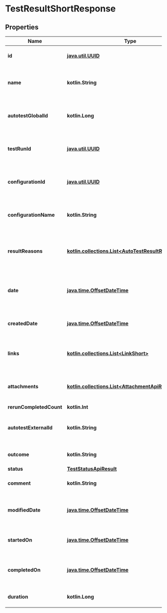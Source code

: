 
# TestResultShortResponse

## Properties
| Name | Type | Description | Notes |
| ------------ | ------------- | ------------- | ------------- |
| **id** | [**java.util.UUID**](java.util.UUID.md) | Unique ID of the test result |  |
| **name** | **kotlin.String** | Name of autotest represented by the test result |  |
| **autotestGlobalId** | **kotlin.Long** | Global ID of autotest represented by the test result |  |
| **testRunId** | [**java.util.UUID**](java.util.UUID.md) | Unique ID of test run where the test result is located |  |
| **configurationId** | [**java.util.UUID**](java.util.UUID.md) | Unique ID of configuration which the test result uses |  |
| **configurationName** | **kotlin.String** | Name of configuration which the test result uses |  |
| **resultReasons** | [**kotlin.collections.List&lt;AutoTestResultReasonShort&gt;**](AutoTestResultReasonShort.md) | Collection of result reasons which the test result have |  |
| **date** | [**java.time.OffsetDateTime**](java.time.OffsetDateTime.md) | Date when the test result was completed or started or created |  |
| **createdDate** | [**java.time.OffsetDateTime**](java.time.OffsetDateTime.md) | Date when the test result has been created |  |
| **links** | [**kotlin.collections.List&lt;LinkShort&gt;**](LinkShort.md) | Collection of links attached to the test result |  |
| **attachments** | [**kotlin.collections.List&lt;AttachmentApiResult&gt;**](AttachmentApiResult.md) | Collection of files attached to the test result |  |
| **rerunCompletedCount** | **kotlin.Int** | Run count |  |
| **autotestExternalId** | **kotlin.String** | External ID of autotest represented by the test result |  [optional] |
| **outcome** | **kotlin.String** | Outcome of the test result |  [optional] |
| **status** | [**TestStatusApiResult**](TestStatusApiResult.md) |  |  [optional] |
| **comment** | **kotlin.String** | Comment to the test result |  [optional] |
| **modifiedDate** | [**java.time.OffsetDateTime**](java.time.OffsetDateTime.md) | Date when the test result has been modified |  [optional] |
| **startedOn** | [**java.time.OffsetDateTime**](java.time.OffsetDateTime.md) | Date when the test result has been started |  [optional] |
| **completedOn** | [**java.time.OffsetDateTime**](java.time.OffsetDateTime.md) | Date when the test result has been completed |  [optional] |
| **duration** | **kotlin.Long** | Time which it took to run the test |  [optional] |



